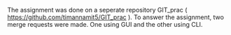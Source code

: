 The assignment was done on a seperate repository GIT_prac ( https://github.com/timannamit5/GIT_prac ). To answer the assignment, two merge requests were made. One using GUI and the other using CLI. 
